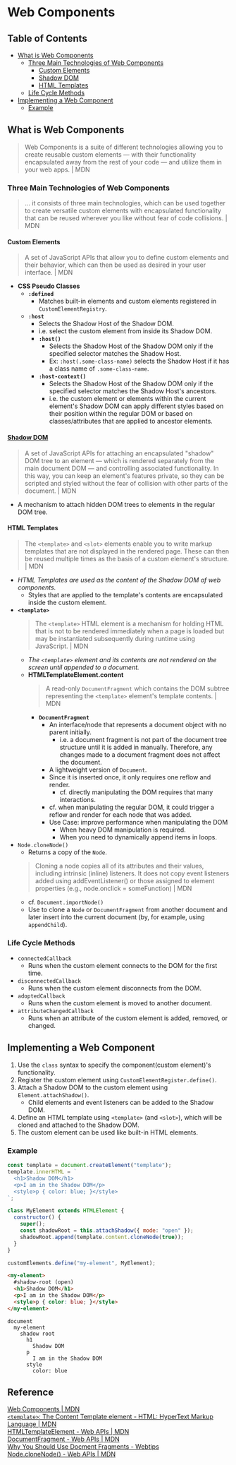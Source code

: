 # Web Components

## Table of Contents
- [What is Web Components](#what-is-web-components)
  - [Three Main Technologies of Web Components](#three-main-technologies-of-web-components)
    - [Custom Elements](#custom-elements)
    - [Shadow DOM](#shadow-dom)
    - [HTML Templates](#html-templates)
  - [Life Cycle Methods](#life-cycle-methods)
- [Implementing a Web Component](#implementing-a-web-component)
  - [Example](#example)

## What is Web Components
> Web Components is a suite of different technologies allowing you to create reusable custom elements — with their functionality encapsulated away from the rest of your code — and utilize them in your web apps. | MDN
### Three Main Technologies of Web Components
> ... it consists of three main technologies, which can be used together to create versatile custom elements with encapsulated functionality that can be reused wherever you like without fear of code collisions. | MDN
#### Custom Elements
> A set of JavaScript APIs that allow you to define custom elements and their behavior, which can then be used as desired in your user interface. | MDN
- **CSS Pseudo Classes**
  - **`:defined`**
    - Matches built-in elements and custom elements registered in `CustomElementRegistry`.
  - **`:host`**
    - Selects the Shadow Host of the Shadow DOM.
    - i.e. select the custom element from inside its Shadow DOM.
    - **`:host()`**
      - Selects the Shadow Host of the Shadow DOM only if the specified selector matches the Shadow Host.
      - Ex: `:host(.some-class-name)` selects the Shadow Host if it has a class name of `.some-class-name`.
    - **`:host-context()`**
      - Selects the Shadow Host of the Shadow DOM only if the specified selector matches the Shadow Host's ancestors.
      - i.e. the custom element or elements within the current element's Shadow DOM can apply different styles based on their position within the regular DOM or based on classes/attributes that are applied to ancestor elements.
#### [Shadow DOM](https://github.com/Kakamotobi/Learned/main/DOM/Shadow-DOM.md)
> A set of JavaScript APIs for attaching an encapsulated "shadow" DOM tree to an element — which is rendered separately from the main document DOM — and controlling associated functionality. In this way, you can keep an element's features private, so they can be scripted and styled without the fear of collision with other parts of the document. | MDN  

- A mechanism to attach hidden DOM trees to elements in the regular DOM tree.
#### HTML Templates
> The `<template>` and `<slot>` elements enable you to write markup templates that are not displayed in the rendered page. These can then be reused multiple times as the basis of a custom element's structure. | MDN  
- _HTML Templates are used as the content of the Shadow DOM of web components._
  - Styles that are applied to the template's contents are encapsulated inside the custom element.
- **`<template>`**
  > The `<template>` HTML element is a mechanism for holding HTML that is not to be rendered immediately when a page is loaded but may be instantiated subsequently during runtime using JavaScript. | MDN  
  - _The `<template>` element and its contents are not rendered on the screen until appended to a document._
  - **HTMLTemplateElement.content**
    > A read-only `DocumentFragment` which contains the DOM subtree representing the `<template>` element's template contents. | MDN  
    - **`DocumentFragment`**
      - An interface/node that represents a document object with no parent initially.
        - i.e. a document fragment is not part of the document tree structure until it is added in manually. Therefore, any changes made to a document fragment does not affect the document.
      - A lightweight version of `Document`.
      - Since it is inserted once, it only requires one reflow and render.
        - cf. directly manipulating the DOM requires that many interactions.
      - cf. when manipulating the regular DOM, it could trigger a reflow and render for each node that was added.
      - Use Case: improve performance when manipulating the DOM
        - When heavy DOM manipulation is required.
        - When you need to dynamically append items in loops.
- `Node.cloneNode()`
  - Returns a copy of the `Node`.
  > Cloning a node copies all of its attributes and their values, including intrinsic (inline) listeners. It does not copy event listeners added using addEventListener() or those assigned to element properties (e.g., node.onclick = someFunction) | MDN  
  - cf. `Document.importNode()`
  - Use to clone a `Node` or `DocumentFragment` from another document and later insert into the current document (by, for example, using `appendChild`).
### Life Cycle Methods
- `connectedCallback`
  - Runs when the custom element connects to the DOM for the first time.
- `disconnectedCallback`
  - Runs when the custom element disconnects from the DOM.
- `adoptedCallback`
  - Runs when the custom element is moved to another document.
- `attributeChangedCallback`
  - Runs when an attribute of the custom element is added, removed, or changed.

## Implementing a Web Component
1. Use the `class` syntax to specify the component(custom element)'s functionality.
2. Register the custom element using `CustomElementRegister.define()`.
3. Attach a Shadow DOM to the custom element using `Element.attachShadow()`.
    - Child elements and event listeners can be added to the Shadow DOM.
4. Define an HTML template using `<template>` (and `<slot>`), which will be cloned and attached to the Shadow DOM.
5. The custom element can be used like built-in HTML elements.
### Example
```js
const template = document.createElement("template");
template.innerHTML = `
  <h1>Shadow DOM</h1>
  <p>I am in the Shadow DOM</p>
  <style>p { color: blue; }</style>
`;

class MyElement extends HTMLElement {
  constructor() {
    super();
    const shadowRoot = this.attachShadow({ mode: "open" });
    shadowRoot.append(template.content.cloneNode(true));
  }
}

customElements.define("my-element", MyElement);
````
```html
<my-element>
  #shadow-root (open)
  <h1>Shadow DOM</h1>
  <p>I am in the Shadow DOM</p>
  <style>p { color: blue; }</style>
</my-element>
```
```
document
  my-element
    shadow root
      h1
        Shadow DOM
      p
        I am in the Shadow DOM
      style
        color: blue
```

## Reference
[Web Components | MDN](https://developer.mozilla.org/en-US/docs/Web/Web_Components)  
[`<template>`: The Content Template element - HTML: HyperText Markup Language | MDN](https://developer.mozilla.org/en-US/docs/Web/HTML/Element/template)  
[HTMLTemplateElement - Web APIs | MDN](https://developer.mozilla.org/en-US/docs/Web/API/HTMLTemplateElement)  
[DocumentFragment - Web APIs | MDN](https://developer.mozilla.org/en-US/docs/Web/API/DocumentFragment)  
[Why You Should Use Docment Fragments - Webtips](https://www.webtips.dev/document-fragments)  
[Node.cloneNode() - Web APIs | MDN](https://developer.mozilla.org/en-US/docs/Web/API/Node/cloneNode)  
